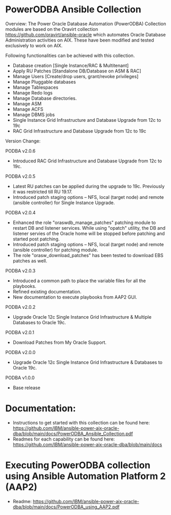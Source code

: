 # PowerODBA Ansible Collection

Overview: The Power Oracle Database Automation (PowerODBA) Collection modules are based on the Oravirt collection https://github.com/oravirt/ansible-oracle which automates Oracle Database Administration activities on AIX. These have been modified and tested exclusively to work on AIX.

Following functionalities can be achieved with this collection.

- Database creation [Single Instance/RAC & Multitenant]
- Apply RU Patches [Standalone DB/Database on ASM & RAC]
- Manage Users [Create/drop users, grant/revoke privileges]
- Manage Pluggable databases
- Manage Tablespaces
- Manage Redo logs
- Manage Database directories.
- Manage ASM
- Manage ACFS
- Manage DBMS jobs
- Single Instance Grid Infrastructure and Database Upgrade from 12c to 19c
- RAC Grid Infrastructure and Database Upgrade from 12c to 19c

Version Change:

PODBA v2.0.6

- Introduced RAC Grid Infrastructure and Database Upgrade from 12c to 19c.

PODBA v2.0.5

- Latest RU patches can be applied during the upgrade to 19c. Previously it was restricted till RU 19.17.
- Introduced patch staging options – NFS, local (target node) and remote (ansible controller) for Single Instance Upgrade.

PODBA v2.0.4
- Enhanced the role "oraswdb_manage_patches" patching module to restart DB and listener services. While using "opatch" utility, the DB and listener servies of the Oracle home will be stopped before patching and started post patching.
- Introduced patch staging options – NFS, local (target node) and remote (ansible controller) for patching module.
- The role "orasw_download_patches" has been tested to download EBS patches as well.

PODBA v2.0.3
- Introduced a common path to place the variable files for all the playbooks. 
- Refined existing documentation.
- New documentation to execute playbooks from AAP2 GUI.

PODBA v2.0.2
- Upgrade Oracle 12c Single Instance Grid Infrastructure & Multiple Databases to Oracle 19c.

PODBA v2.0.1
- Download Patches from My Oracle Support.

PODBA v2.0.0
- Upgrade Oracle 12c Single Instance Grid Infrastructure & Databases to Oracle 19c.

PODBA v1.0.0
- Base release

# Documentation:

- Instructions to get started with this collection can be found here: https://github.com/IBM/ansible-power-aix-oracle-dba/blob/main/docs/PowerODBA_Ansible_Collection.pdf
- Readmes for each capability can be found here: https://github.com/IBM/ansible-power-aix-oracle-dba/blob/main/docs

# Executing PowerODBA collection using Ansible Automation Platform 2 (AAP2)

- Readme: https://github.com/IBM/ansible-power-aix-oracle-dba/blob/main/docs/PowerODBA_using_AAP2.pdf

